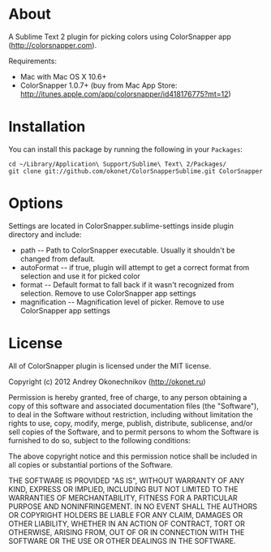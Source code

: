 About
=====

A Sublime Text 2 plugin for picking colors using ColorSnapper app (http://colorsnapper.com).

Requirements:
* Mac with Mac OS X 10.6+
* ColorSnapper 1.0.7+ (buy from Mac App Store: http://itunes.apple.com/app/colorsnapper/id418176775?mt=12)

Installation
============

You can install this package by running the following in your `Packages`:

    cd ~/Library/Application\ Support/Sublime\ Text\ 2/Packages/
    git clone git://github.com/okonet/ColorSnapperSublime.git ColorSnapper

Options
=======

Settings are located in ColorSnapper.sublime-settings inside plugin directory and include:

* path -- Path to ColorSnapper executable. Usually it shouldn't be changed from default.
* autoFormat -- if true, plugin will attempt to get a correct format from selection and use it for picked color
* format -- Default format to fall back if it wasn't recognized from selection. Remove to use ColorSnapper app settings
* magnification -- Magnification level of picker. Remove to use ColorSnapper app settings

License
=======

All of ColorSnapper plugin is licensed under the MIT license.

Copyright (c) 2012 Andrey Okonechnikov (http://okonet.ru)

Permission is hereby granted, free of charge, to any person obtaining a copy of this software and associated documentation files (the "Software"), to deal in the Software without restriction, including without limitation the rights to use, copy, modify, merge, publish, distribute, sublicense, and/or sell copies of the Software, and to permit persons to whom the Software is furnished to do so, subject to the following conditions:

The above copyright notice and this permission notice shall be included in all copies or substantial portions of the Software.

THE SOFTWARE IS PROVIDED "AS IS", WITHOUT WARRANTY OF ANY KIND, EXPRESS OR IMPLIED, INCLUDING BUT NOT LIMITED TO THE WARRANTIES OF MERCHANTABILITY, FITNESS FOR A PARTICULAR PURPOSE AND NONINFRINGEMENT. IN NO EVENT SHALL THE AUTHORS OR COPYRIGHT HOLDERS BE LIABLE FOR ANY CLAIM, DAMAGES OR OTHER LIABILITY, WHETHER IN AN ACTION OF CONTRACT, TORT OR OTHERWISE, ARISING FROM, OUT OF OR IN CONNECTION WITH THE SOFTWARE OR THE USE OR OTHER DEALINGS IN THE SOFTWARE.
